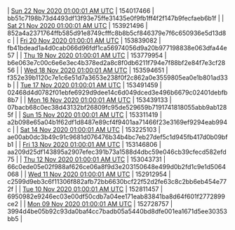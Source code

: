 | [Sun 22 Nov 2020 01:00:01 AM UTC]() | 154017466 | bb51c7198b73d4493df13f93e75ffe31435e0f9fb1ff4f2f147b9fecfaeb6b1f | 
| [Sat 21 Nov 2020 01:00:01 AM UTC]() | 153921496 | 852a4a2371764ffb585d91e8749cfffc8b8b5cf846379e7f6c650936e5d13d8c | 
| [Fri 20 Nov 2020 01:00:01 AM UTC]() | 153839082 | fb41bdead1a4d0cab066d96fdf1ca56974056d9a20b977198838e063dfa44e57 | 
| [Thu 19 Nov 2020 01:00:01 AM UTC]() | 153779954 | b6e063e7c00c6e6e3ec4b378ed2a8c8f0db6211f794e7f88bf2e84f7e3cf2856 | 
| [Wed 18 Nov 2020 01:00:01 AM UTC]() | 153594651 | f352e39b1120c7e1c6e51d7a3653e238f0f2c862a0e3559805ea0e1b801ad33b | 
| [Tue 17 Nov 2020 01:00:01 AM UTC]() | 153491459 | 02468d4d0782f01ebfe6929d9dee14c6d049dced3e496b6679c02401debfb8b7 | 
| [Mon 16 Nov 2020 01:00:01 AM UTC]() | 153439133 | 07bacb68c0ec38d43132bf26809fc95de529659b7191741818055abb9ab1285f | 
| [Sun 15 Nov 2020 01:00:01 AM UTC]() | 153311419 | a2b098e65a04b1f62df1d8487e89cf4f9401aa71466f23e3169ef9294eab994c | 
| [Sat 14 Nov 2020 01:00:01 AM UTC]() | 153225103 | ae00ab0dc3b49c91c9681d076476b34b4bc7eb27def5c1d945fb417d0b09bfb1 | 
| [Fri 13 Nov 2020 01:00:01 AM UTC]() | 153146806 | aa209d25df143895a2907efec391b73a1588d4dbc59e046cb39cfecd582efd75 | 
| [Thu 12 Nov 2020 01:00:01 AM UTC]() | 153043731 | 66c0ede05e02f988af626ce06a8f9d3e203150648e499d0b2fd1c9e1d5064068 | 
| [Wed 11 Nov 2020 01:00:01 AM UTC]() | 152912954 | c2599d9eb3c6f11306f882afb72bb6630bcf22f52d2fe63c8c2bb6eb454e772f | 
| [Tue 10 Nov 2020 01:00:01 AM UTC]() | 152811457 | 6950982e9246ec03e00df50cdb7a04ee171eab83841ba8d64f601f2772899ce2 | 
| [Mon 09 Nov 2020 01:00:01 AM UTC]() | 152728757 | 3994d4be05b92c93da0baf4cc7badb05a5440bd8dfe001ea1671d5ee30353bb5 | 
